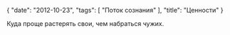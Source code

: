 {
   "date": "2012-10-23",
   "tags": [
      "Поток сознания"
   ],
   "title": "Ценности"
}

Куда проще растерять свои, чем набраться чужих.
